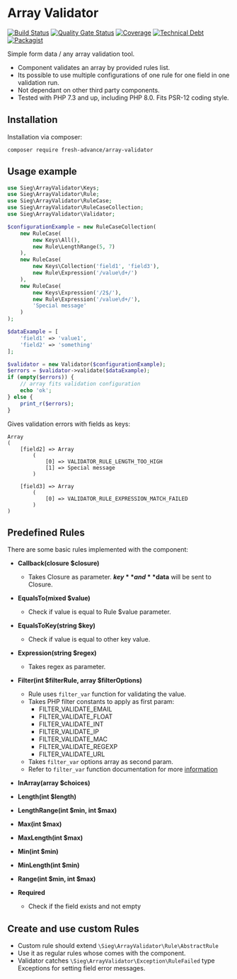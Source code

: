 # Array Validator

[![Build Status](https://travis-ci.com/Fresh-Advance/array-validator.svg?branch=master)](https://travis-ci.com/Fresh-Advance/array-validator)
[![Quality Gate Status](https://sonarcloud.io/api/project_badges/measure?project=Fresh-Advance_array-validator&metric=alert_status)](https://sonarcloud.io/dashboard?id=Fresh-Advance_array-validator)
[![Coverage](https://sonarcloud.io/api/project_badges/measure?project=Fresh-Advance_array-validator&metric=coverage)](https://sonarcloud.io/dashboard?id=Fresh-Advance_array-validator)
[![Technical Debt](https://sonarcloud.io/api/project_badges/measure?project=Fresh-Advance_array-validator&metric=sqale_index)](https://sonarcloud.io/dashboard?id=Fresh-Advance_array-validator)
[![Packagist](https://img.shields.io/packagist/v/fresh-advance/array-validator.svg)](https://packagist.org/packages/fresh-advance/array-validator)

Simple form data / any array validation tool.

* Component validates an array by provided rules list. 
* Its possible to use multiple configurations of one rule for one field in one validation run.
* Not dependant on other third party components.
* Tested with PHP 7.3 and up, including PHP 8.0. Fits PSR-12 coding style. 

## Installation

Installation via composer:

```
composer require fresh-advance/array-validator
```

## Usage example

```php
use Sieg\ArrayValidator\Keys;
use Sieg\ArrayValidator\Rule;
use Sieg\ArrayValidator\RuleCase;
use Sieg\ArrayValidator\RuleCaseCollection;
use Sieg\ArrayValidator\Validator;

$configurationExample = new RuleCaseCollection(
    new RuleCase(
        new Keys\All(),
        new Rule\LengthRange(5, 7)
    ),
    new RuleCase(
        new Keys\Collection('field1', 'field3'),
        new Rule\Expression('/value\d+/')
    ),
    new RuleCase(
        new Keys\Expression('/2$/'),
        new Rule\Expression('/value\d+/'),
        'Special message'
    )
);

$dataExample = [
    'field1' => 'value1',
    'field2' => 'something'
];

$validator = new Validator($configurationExample);
$errors = $validator->validate($dataExample);
if (empty($errors)) {
    // array fits validation configuration
    echo 'ok';
} else {
    print_r($errors);
}
```

Gives validation errors with fields as keys:

```
Array
(
    [field2] => Array
        (
            [0] => VALIDATOR_RULE_LENGTH_TOO_HIGH
            [1] => Special message
        )

    [field3] => Array
        (
            [0] => VALIDATOR_RULE_EXPRESSION_MATCH_FAILED
        )
)
```

## Predefined Rules

There are some basic rules implemented with the component:

* **Callback(closure $closure)**
  - Takes Closure as parameter. **$key** and **$data** will be sent to Closure.

* **EqualsTo(mixed $value)**
  - Check if value is equal to Rule $value parameter.

* **EqualsToKey(string $key)**
  - Check if value is equal to other key value.

* **Expression(string $regex)**
  - Takes regex as parameter.

* **Filter(int $filterRule, array $filterOptions)**
  - Rule uses ``filter_var`` function for validating the value.
  - Takes PHP filter constants to apply as first param:
    * FILTER_VALIDATE_EMAIL
    * FILTER_VALIDATE_FLOAT
    * FILTER_VALIDATE_INT
    * FILTER_VALIDATE_IP
    * FILTER_VALIDATE_MAC
    * FILTER_VALIDATE_REGEXP
    * FILTER_VALIDATE_URL
  - Takes ``filter_var`` options array as second param.
  - Refer to ``filter_var`` function documentation for more [information](http://php.net/manual/en/function.filter-var.php)

* **InArray(array $choices)**

* **Length(int $length)**
* **LengthRange(int $min, int $max)**

* **Max(int $max)**
* **MaxLength(int $max)**

* **Min(int $min)**
* **MinLength(int $min)**

* **Range(int $min, int $max)**
* **Required**
  - Check if the field exists and not empty

## Create and use custom Rules

* Custom rule should extend ``\Sieg\ArrayValidator\Rule\AbstractRule``
* Use it as regular rules whose comes with the component.
* Validator catches ``\Sieg\ArrayValidator\Exception\RuleFailed`` type Exceptions for setting field error messages.